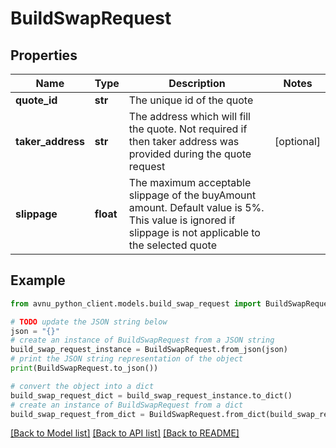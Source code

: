 # BuildSwapRequest


## Properties

Name | Type | Description | Notes
------------ | ------------- | ------------- | -------------
**quote_id** | **str** | The unique id of the quote | 
**taker_address** | **str** | The address which will fill the quote. Not required if then taker address was provided during the quote request | [optional] 
**slippage** | **float** | The maximum acceptable slippage of the buyAmount amount. Default value is 5%. This value is ignored if slippage is not applicable to the selected quote | 

## Example

```python
from avnu_python_client.models.build_swap_request import BuildSwapRequest

# TODO update the JSON string below
json = "{}"
# create an instance of BuildSwapRequest from a JSON string
build_swap_request_instance = BuildSwapRequest.from_json(json)
# print the JSON string representation of the object
print(BuildSwapRequest.to_json())

# convert the object into a dict
build_swap_request_dict = build_swap_request_instance.to_dict()
# create an instance of BuildSwapRequest from a dict
build_swap_request_from_dict = BuildSwapRequest.from_dict(build_swap_request_dict)
```
[[Back to Model list]](../README.md#documentation-for-models) [[Back to API list]](../README.md#documentation-for-api-endpoints) [[Back to README]](../README.md)


